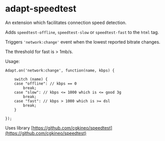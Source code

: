 # adapt-speedtest

An extension which facilitates connection speed detection.  

Adds ``speedtest-offline``, ``speedtest-slow`` or ``speedtest-fast`` to the ``html`` tag.  

Triggers ``'network:change'`` event when the lowest reported bitrate changes.


The threshold for fast is > 1mb/s.  

Usage:

```
Adapt.on('network:change', function(name, kbps) {
	
	switch (name) {
	case "offline": // kbps == 0
		break;
	case "slow": // kbps <= 1000 which is <= good 3g
		break;
	case "fast": // kbps > 1000 which is >= dsl
		break;
	}

});
```


Uses library [https://github.com/cgkineo/speedtest](https://github.com/cgkineo/speedtest)
